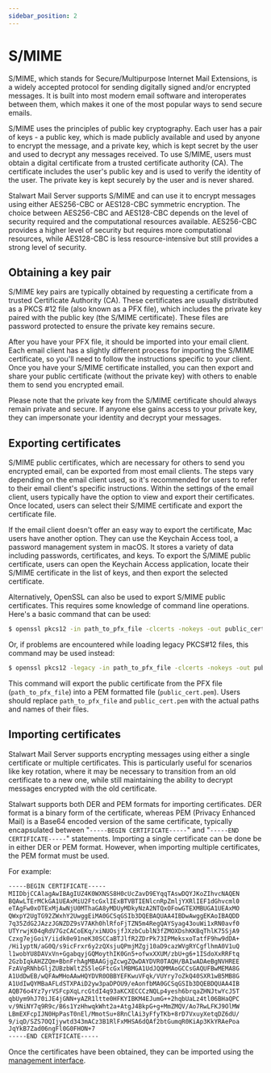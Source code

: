 ```yaml
---
sidebar_position: 2
---
```


# S/MIME

S/MIME, which stands for Secure/Multipurpose Internet Mail Extensions, is a widely accepted protocol for sending digitally signed and/or encrypted messages. It is built into most modern email software and interoperates between them, which makes it one of the most popular ways to send secure emails. 

S/MIME uses the principles of public key cryptography. Each user has a pair of keys - a public key, which is made publicly available and used by anyone to encrypt the message, and a private key, which is kept secret by the user and used to decrypt any messages received. To use S/MIME, users must obtain a digital certificate from a trusted certificate authority (CA). The certificate includes the user's public key and is used to verify the identity of the user. The private key is kept securely by the user and is never shared.

Stalwart Mail Server supports S/MIME and can use it to encrypt messages using either AES256-CBC or AES128-CBC symmetric encryption. The choice between AES256-CBC and AES128-CBC depends on the level of security required and the computational resources available. AES256-CBC provides a higher level of security but requires more computational resources, while AES128-CBC is less resource-intensive but still provides a strong level of security.

## Obtaining a key pair

S/MIME key pairs are typically obtained by requesting a certificate from a trusted Certificate Authority (CA). These certificates are usually distributed as a PKCS #12 file (also known as a PFX file), which includes the private key paired with the public key (the S/MIME certificate). These files are password protected to ensure the private key remains secure. 

After you have your PFX file, it should be imported into your email client. Each email client has a slightly different process for importing the S/MIME certificate, so you'll need to follow the instructions specific to your client. Once you have your S/MIME certificate installed, you can then export and share your public certificate (without the private key) with others to enable them to send you encrypted email. 

Please note that the private key from the S/MIME certificate should always remain private and secure. If anyone else gains access to your private key, they can impersonate your identity and decrypt your messages. 

## Exporting certificates

S/MIME public certificates, which are necessary for others to send you encrypted email, can be exported from most email clients. The steps vary depending on the email client used, so it's recommended for users to refer to their email client's specific instructions. Within the settings of the email client, users typically have the option to view and export their certificates. Once located, users can select their S/MIME certificate and export the certificate file. 

If the email client doesn't offer an easy way to export the certificate, Mac users have another option. They can use the Keychain Access tool, a password management system in macOS. It stores a variety of data including passwords, certificates, and keys. To export the S/MIME public certificate, users can open the Keychain Access application, locate their S/MIME certificate in the list of keys, and then export the selected certificate.

Alternatively, OpenSSL can also be used to export S/MIME public certificates. This requires some knowledge of command line operations. Here's a basic command that can be used:

```bash
$ openssl pkcs12 -in path_to_pfx_file -clcerts -nokeys -out public_cert.pem
```

Or, if problems are encountered while loading legacy PKCS#12 files, this command may be used instead:

```bash
$ openssl pkcs12 -legacy -in path_to_pfx_file -clcerts -nokeys -out public_cert.pem
```

This command will export the public certificate from the PFX file (`path_to_pfx_file`) into a PEM formatted file (`public_cert.pem`). Users should replace `path_to_pfx_file` and `public_cert.pem` with the actual paths and names of their files.

## Importing certificates

Stalwart Mail Server supports encrypting messages using either a single certificate or multiple certificates. This is particularly useful for scenarios like key rotation, where it may be necessary to transition from an old certificate to a new one, while still maintaining the ability to decrypt messages encrypted with the old certificate.

Stalwart supports both DER and PEM formats for importing certificates. DER format is a binary form of the certificate, whereas PEM (Privacy Enhanced Mail) is a Base64 encoded version of the same certificate, typically encapsulated between "`-----BEGIN CERTIFICATE-----`" and "`-----END CERTIFICATE-----`" statements. Importing a single certificate can be done be in either DER or PEM format. However, when importing multiple certificates, the PEM format must be used. 

For example:

```txt
-----BEGIN CERTIFICATE-----
MIIDbjCCAlagAwIBAgIUZ4K0WXNSS8H0cUcZavD9EYqqTAswDQYJKoZIhvcNAQEN
BQAwLTErMCkGA1UEAxMiU2FtcGxlIExBTVBTIENlcnRpZmljYXRlIEF1dGhvcml0
eTAgFw0xOTExMjAwNjU0MThaGA8yMDUyMDkyNzA2NTQxOFowGTEXMBUGA1UEAxMO
QWxpY2UgTG92ZWxhY2UwggEiMA0GCSqGSIb3DQEBAQUAA4IBDwAwggEKAoIBAQDD
7q35ZdG2JAzzJGNZDZ9sV7AKh0hlRfoFjTZN5m4RegQAYSyag43ouWi1xRN0avf0
UTYrwjK04qRdV7GzCACoEKq/xiNUOsjfJXzbCublN3fZMOXDshKKBqThlK75SjA9
Czxg7ejGoiY/iidk0e91neK30SCCaBTJlfR2ZDrPk73IPMeksxoTatfF9hw9dDA+
/Hi1yptN/aG0Q/s9icFrxr6y2zQXsjuQPmjMZgj10aD9cazWVgRYCgflhmA0V1uQ
l1wobYU8DAVxVn+GgabqyjGQMoythIK0Gn5+ofwxXXUM/zbU+g6+1ISdoXxRRFtq
2GzbIqkAHZZQm+BbnFrhAgMBAAGjgZcwgZQwDAYDVR0TAQH/BAIwADAeBgNVHREE
FzAVgRNhbGljZUBzbWltZS5leGFtcGxlMBMGA1UdJQQMMAoGCCsGAQUFBwMEMA8G
A1UdDwEB/wQFAwMHoAAwHQYDVR0OBBYEFKwuVFqk/VUYry7oZkQ40SXR1wB5MB8G
A1UdIwQYMBaAFLdSTXPAiD2yw3paDPOU9/eAonfbMA0GCSqGSIb3DQEBDQUAA4IB
AQB76o4Yz7yrVSFcpXqLrcGtdI4q93aKCXECCCzNQLp4yesh6brqaZHNJtwYcJ5T
qbUym9hJ70iJE4jGNN+yAZR1ltte0HFKYIBKM4EJumG++2hqbUaLz4tl06BHaQPC
v/9NiNY7q9R9c/B6s1YzHhwqkWht2a+AtgJ4BkpG+g+MmZMQV/Ao7RwLFKJ9OlMW
LBmEXFcpIJN0HpPasT0nEl/MmotSu+8RnClAi3yFfyTKb+8rD7VxuyXetqDZ6dU/
9/iqD/SZS7OQIjywtd343mACz3B1RlFxMHSA6dQAf2btGumqR0KiAp3KkYRAePoa
JqYkB7Zad06ngFl0G0FHON+7
-----END CERTIFICATE-----
```

Once the certificates have been obtained, they can be imported using the [management interface](/docs/storage/encryption/manage).

